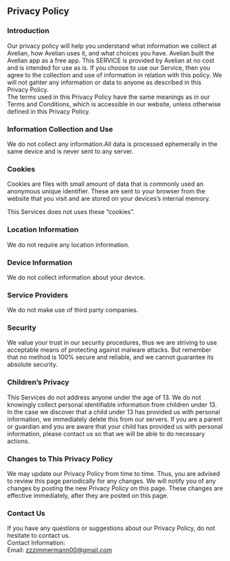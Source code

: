 Privacy Policy  
----------------

### Introduction  
Our privacy policy will help you understand what information we collect at Avelian, how Avelian uses it, and what choices you have.
Avelian built the Avelian app as a free app. This SERVICE is provided by Avelian at no cost and is intended for use as is.
If you choose to use our Service, then you agree to the collection and use of information in  relation with this policy. We will not gahter any information or data to anyone as described in this Privacy Policy.  
The terms used in this Privacy Policy have the same meanings as in our Terms and Conditions, which is accessible in our website, unless otherwise  defined in this Privacy Policy.

### Information Collection and Use  
We do not collect any information.All data is processed ephemerally in the same device and is never sent to any server.  

### Cookies  
Cookies are files with small amount of data that is commonly used an anonymous unique identifier. These are sent to your browser from the website that you visit and are stored on your devices’s internal memory.  

This Services does not uses these “cookies”.  

### Location Information  
We do not require any location information.

### Device Information  
We do not collect information about your device. 

### Service Providers  
We do not make use of third party companies.
### Security  
We value your trust in our security procedures, thus we are striving to use acceptable means of protecting against malware attacks. But remember that no method is 100% secure and reliable, and we cannot guarantee its absolute security.  

### Children’s Privacy  
This Services do not address anyone under the age of 13. We do not knowingly collect personal identifiable information from children under 13. In the case we discover that a child under 13 has provided us with personal information, we immediately delete this from our servers. If you  are  a  parent  or  guardian and you are aware that your child has provided us with personal information, please contact us so that we will be able to do necessary actions.  

### Changes to This Privacy Policy  
We may update our Privacy Policy from time to time. Thus, you are advised to review this page periodically for any changes. We will notify you of any changes by posting the new Privacy Policy on this page. These changes are effective immediately, after they are posted on this page.  

### Contact Us  
If you have any questions or suggestions about our Privacy Policy, do not hesitate to contact us.  
Contact Information:  
Email: zzzimmermann00@gmail.com  
